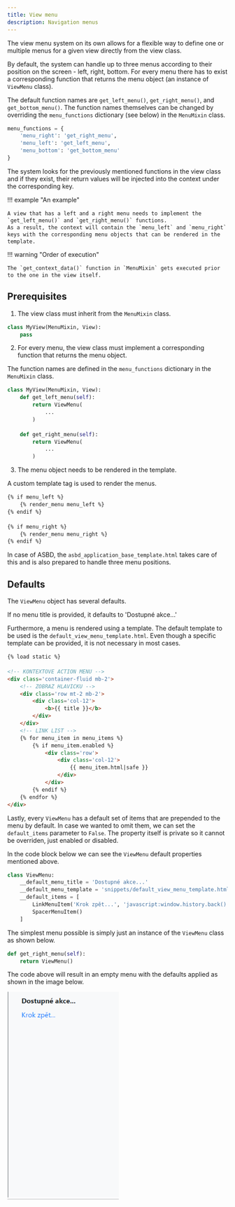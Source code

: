 ```yaml
---
title: View menu
description: Navigation menus
---
```


The view menu system on its own allows for a flexible way to define one or multiple menus for a given view directly from the view class.

By default, the system can handle up to three menus according to their position on the screen - left, right, bottom. For every menu there has to exist a corresponding function that returns the menu object (an instance of `ViewMenu` class).

The default function names are `get_left_menu()`, `get_right_menu()`, and `get_bottom_menu()`. The function names themselves can be changed by overriding the `menu_functions` dictionary (see below) in the `MenuMixin` class.

```Python
menu_functions = {
    'menu_right': 'get_right_menu',
    'menu_left': 'get_left_menu',
    'menu_bottom': 'get_bottom_menu'
}
```

The system looks for the previously mentioned functions in the view class and if they exist, their return values will be injected into the context under the corresponding key.

!!! example "An example"

    A view that has a left and a right menu needs to implement the `get_left_menu()` and `get_right_menu()` functions.
    As a result, the context will contain the `menu_left` and `menu_right` keys with the corresponding menu objects that can be rendered in the template.

!!! warning "Order of execution"

    The `get_context_data()` function in `MenuMixin` gets executed prior to the one in the view itself.

## Prerequisites

1) The view class must inherit from the `MenuMixin` class.

```Python title="views.py"
class MyView(MenuMixin, View):
    pass
```

2) For every menu, the view class must implement a corresponding function that returns the menu object.

The function names are defined in the `menu_functions` dictionary in the `MenuMixin` class.

```Python title="views.py"
class MyView(MenuMixin, View):
    def get_left_menu(self):
        return ViewMenu(
            ...
        )

    def get_right_menu(self):
        return ViewMenu(
            ...
        )
```

3) The menu object needs to be rendered in the template.

A custom template tag is used to render the menus.

```HTML title="template.html"
{% if menu_left %}
    {% render_menu menu_left %}
{% endif %}

{% if menu_right %}
    {% render_menu menu_right %}
{% endif %}
```

In case of ASBD, the `asbd_application_base_template.html` takes care of this and is also prepared to handle three menu positions.

## Defaults

The `ViewMenu` object has several defaults.

If no menu title is provided, it defaults to 'Dostupné akce...'

Furthermore, a menu is rendered using a template. The default template to be used is the `default_view_menu_template.html`. Even though a specific template can be provided, it is not necessary in most cases.

```HTML title="snippets/default_view_menu_template.html"
{% load static %}

<!-- KONTEXTOVE ACTION MENU -->
<div class='container-fluid mb-2'>
    <!-- ZOBRAZ HLAVICKU -->
    <div class='row mt-2 mb-2'>
        <div class='col-12'>
            <b>{{ title }}</b>
        </div>
    </div>
    <!-- LINK LIST -->
    {% for menu_item in menu_items %}
        {% if menu_item.enabled %}
            <div class='row'>
                <div class='col-12'>
                    {{ menu_item.html|safe }}
                </div>
            </div>
        {% endif %}
    {% endfor %}
</div>
```

Lastly, every `ViewMenu` has a default set of items that are prepended to the menu by default. In case we wanted to omit them, we can set the `default_items` parameter to `False`. The property itself is private so it cannot be overriden, just enabled or disabled.

In the code block below we can see the `ViewMenu` default properties mentioned above.

```Python title="ViewMenu"
class ViewMenu:
    __default_menu_title = 'Dostupné akce...'
    __default_menu_template = 'snippets/default_view_menu_template.html'
    __default_items = [
        LinkMenuItem('Krok zpět...', 'javascript:window.history.back()', reversible=False),
        SpacerMenuItem()
    ]
```

The simplest menu possible is simply just an instance of the `ViewMenu` class as shown below.

```Python title="Empty menu"
def get_right_menu(self):
    return ViewMenu()
```

The code above will result in an empty menu with the defaults applied as shown in the image below.

![alt text](menu_defaults.png)